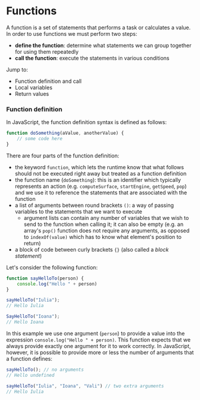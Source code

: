 # Functions 

A function is a set of statements that performs a task or calculates a value. In order to use functions
we must perform two steps:
- **define the function**: determine what statements we can group together for using them repeatedly
- **call the function**: execute the statements in various conditions

Jump to:
- Function definition and call
- Local variables
- Return values


### Function definition

In JavaScript, the function definition syntax is defined as follows:
```javascript
function doSomething(aValue, anotherValue) {
    // some code here
}
```
There are four parts of the function definition:
- the keyword `function`, which lets the runtime know that what follows should not be executed
right away but treated as a function definition
- the function name (`doSomething`): this is an identifier which typically represents an action 
(e.g. `computeSurface`, `startEngine`, `getSpeed`, `pop`) and we use it to reference the statements
that are associated with the function
- a list of arguments between round brackets `()`: a way of passing variables to the statements 
that we want to execute
    - argument lists can contain any number of variables that we wish to send to the function when
    calling it; it can also be empty (e.g. an array's `pop()` function does not require any 
    arguments, as opposed to `indexOf(value)` which has to know what element's position to return)
- a block of code between curly brackets `{}` (also called a *block statement*)

Let's consider the following function:
```javascript
function sayHelloTo(person) {
    console.log("Hello " + person)
}

sayHelloTo("Iulia");
// Hello Iulia

SayHelloTo("Ioana");
// Hello Ioana
```
In this example we use one argument (`person`) to provide a value into the expression 
`console.log("Hello " + person)`. This function expects that we always provide exactly one argument for
it to work correctly. In JavaScript, however, it is possible to provide more or less the number of 
arguments that a function defines:
```javascript
sayHelloTo(); // no arguments
// Hello undefined

sayHelloTo("Iulia", "Ioana", "Vali") // two extra arguments
// Hello Iulia
```
